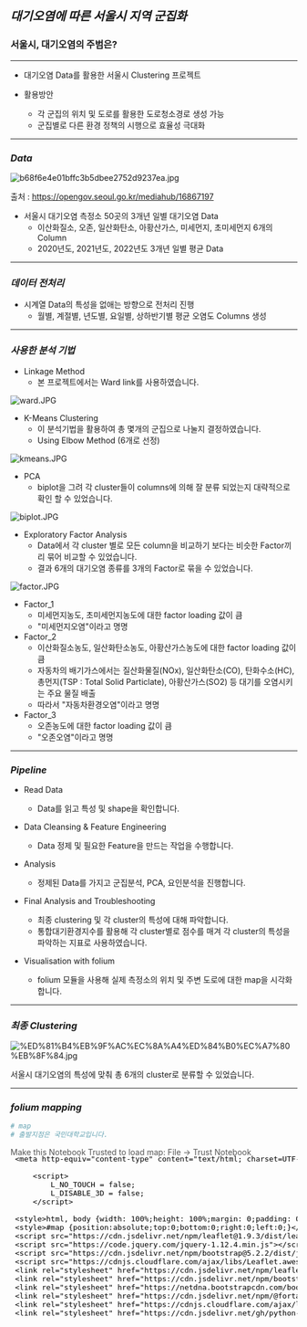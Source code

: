 ## ***대기오염에 따른 서울시 지역 군집화***
### 서울시, 대기오염의 주범은?

***

- 대기오염 Data를 활용한 서울시 Clustering 프로젝트

- 활용방안
    - 각 군집의 위치 및 도로를 활용한 도로청소경로 생성 가능
    - 군집별로 다른 환경 정책의 시행으로 효율성 극대화

***

### ***Data***

![b68f6e4e01bffc3b5dbee2752d9237ea.jpg](attachment:b68f6e4e01bffc3b5dbee2752d9237ea.jpg)

출처 : https://opengov.seoul.go.kr/mediahub/16867197

- 서울시 대기오염 측정소 50곳의 3개년 일별 대기오염 Data
    - 이산화질소, 오존, 일산화탄소, 아황산가스, 미세먼지, 초미세먼지 6개의 Column
    - 2020년도, 2021년도, 2022년도 3개년 일별 평균 Data

***

### ***데이터 전처리***

- 시계열 Data의 특성을 없애는 방향으로 전처리 진행
    - 월별, 계절별, 년도별, 요일별, 상하반기별 평균 오염도 Columns 생성

***

### ***사용한 분석 기법***

- Linkage Method
    - 본 프로젝트에서는 Ward link를 사용하였습니다.

![ward.JPG](attachment:ward.JPG)

- K-Means Clustering
    - 이 분석기법을 활용하여 총 몇개의 군집으로 나눌지 결정하였습니다.
    - Using Elbow Method (6개로 선정)

![kmeans.JPG](attachment:kmeans.JPG)

- PCA
    - biplot을 그려 각 cluster들이 columns에 의해 잘 분류 되었는지 대략적으로 확인 할 수 있었습니다.

![biplot.JPG](attachment:biplot.JPG)

- Exploratory Factor Analysis
    - Data에서 각 cluster 별로 모든 column을 비교하기 보다는 비슷한 Factor끼리 묶어 비교할 수 있었습니다.
    - 결과 6개의 대기오염 종류를 3개의 Factor로 묶을 수 있었습니다.

![factor.JPG](attachment:factor.JPG)

- Factor_1
    - 미세먼지농도, 초미세먼지농도에 대한 factor loading 값이 큼
    - "미세먼지오염"이라고 명명
- Factor_2
    - 이산화질소농도, 일산화탄소농도, 아황산가스농도에 대한 factor loading 값이 큼
    - 자동차의 배기가스에서는 질산화물질(NOx), 일산화탄소(CO), 탄화수소(HC), 총먼지(TSP : Total Solid Particlate), 아황산가스(SO2) 등 대기를 오염시키는 주요 물질 배출
    - 따라서 "자동차환경오염"이라고 명명 
- Factor_3
    - 오존농도에 대한 factor loading 값이 큼
    - "오존오염"이라고 명명     

***

### ***Pipeline***

- Read Data
    - Data를 읽고 특성 및 shape을 확인합니다.  
  
  
- Data Cleansing & Feature Engineering
    - Data 정제 및 필요한 Feature을 만드는 작업을 수행합니다.  
    
    
- Analysis
    - 정제된 Data를 가지고 군집분석, PCA, 요인분석을 진행합니다.  
    
    
- Final Analysis and Troubleshooting
    - 최종 clustering 및 각 cluster의 특성에 대해 파악합니다.
    - 통합대기환경지수를 활용해 각 cluster별로 점수를 매겨 각 cluster의 특성을 파악하는 지표로 사용하였습니다.
    
    
- Visualisation with folium
    - folium 모듈을 사용해 실제 측정소의 위치 및 주변 도로에 대한 map을 시각화합니다.

***

### ***최종 Clustering***

![%ED%81%B4%EB%9F%AC%EC%8A%A4%ED%84%B0%EC%A7%80%EB%8F%84.jpg](attachment:%ED%81%B4%EB%9F%AC%EC%8A%A4%ED%84%B0%EC%A7%80%EB%8F%84.jpg)

서울시 대기오염의 특성에 맞춰 총 6개의 cluster로 분류할 수 있었습니다.

***

### ***folium mapping***


```python
# map
# 출발지점은 국민대학교입니다.
```




<div style="width:100%;"><div style="position:relative;width:100%;height:0;padding-bottom:60%;"><span style="color:#565656">Make this Notebook Trusted to load map: File -> Trust Notebook</span><iframe srcdoc="&lt;!DOCTYPE html&gt;
&lt;html&gt;
&lt;head&gt;

    &lt;meta http-equiv=&quot;content-type&quot; content=&quot;text/html; charset=UTF-8&quot; /&gt;

        &lt;script&gt;
            L_NO_TOUCH = false;
            L_DISABLE_3D = false;
        &lt;/script&gt;

    &lt;style&gt;html, body {width: 100%;height: 100%;margin: 0;padding: 0;}&lt;/style&gt;
    &lt;style&gt;#map {position:absolute;top:0;bottom:0;right:0;left:0;}&lt;/style&gt;
    &lt;script src=&quot;https://cdn.jsdelivr.net/npm/leaflet@1.9.3/dist/leaflet.js&quot;&gt;&lt;/script&gt;
    &lt;script src=&quot;https://code.jquery.com/jquery-1.12.4.min.js&quot;&gt;&lt;/script&gt;
    &lt;script src=&quot;https://cdn.jsdelivr.net/npm/bootstrap@5.2.2/dist/js/bootstrap.bundle.min.js&quot;&gt;&lt;/script&gt;
    &lt;script src=&quot;https://cdnjs.cloudflare.com/ajax/libs/Leaflet.awesome-markers/2.0.2/leaflet.awesome-markers.js&quot;&gt;&lt;/script&gt;
    &lt;link rel=&quot;stylesheet&quot; href=&quot;https://cdn.jsdelivr.net/npm/leaflet@1.9.3/dist/leaflet.css&quot;/&gt;
    &lt;link rel=&quot;stylesheet&quot; href=&quot;https://cdn.jsdelivr.net/npm/bootstrap@5.2.2/dist/css/bootstrap.min.css&quot;/&gt;
    &lt;link rel=&quot;stylesheet&quot; href=&quot;https://netdna.bootstrapcdn.com/bootstrap/3.0.0/css/bootstrap.min.css&quot;/&gt;
    &lt;link rel=&quot;stylesheet&quot; href=&quot;https://cdn.jsdelivr.net/npm/@fortawesome/fontawesome-free@6.2.0/css/all.min.css&quot;/&gt;
    &lt;link rel=&quot;stylesheet&quot; href=&quot;https://cdnjs.cloudflare.com/ajax/libs/Leaflet.awesome-markers/2.0.2/leaflet.awesome-markers.css&quot;/&gt;
    &lt;link rel=&quot;stylesheet&quot; href=&quot;https://cdn.jsdelivr.net/gh/python-visualization/folium/folium/templates/leaflet.awesome.rotate.min.css&quot;/&gt;

            &lt;meta name=&quot;viewport&quot; content=&quot;width=device-width,
                initial-scale=1.0, maximum-scale=1.0, user-scalable=no&quot; /&gt;
            &lt;style&gt;
                #map_7170e2328a0347478c80993f4a7ac4ce {
                    position: relative;
                    width: 100.0%;
                    height: 100.0%;
                    left: 0.0%;
                    top: 0.0%;
                }
                .leaflet-container { font-size: 1rem; }
            &lt;/style&gt;

&lt;/head&gt;
&lt;body&gt;


            &lt;div class=&quot;folium-map&quot; id=&quot;map_7170e2328a0347478c80993f4a7ac4ce&quot; &gt;&lt;/div&gt;

&lt;/body&gt;
&lt;script&gt;


            var map_7170e2328a0347478c80993f4a7ac4ce = L.map(
                &quot;map_7170e2328a0347478c80993f4a7ac4ce&quot;,
                {
                    center: [37.6109, 126.9973],
                    crs: L.CRS.EPSG3857,
                    zoom: 17,
                    zoomControl: true,
                    preferCanvas: false,
                }
            );





            var tile_layer_83b658b1d8652cce42a968efe92fc78f = L.tileLayer(
                &quot;https://{s}.tile.openstreetmap.org/{z}/{x}/{y}.png&quot;,
                {&quot;attribution&quot;: &quot;Data by \u0026copy; \u003ca target=\&quot;_blank\&quot; href=\&quot;http://openstreetmap.org\&quot;\u003eOpenStreetMap\u003c/a\u003e, under \u003ca target=\&quot;_blank\&quot; href=\&quot;http://www.openstreetmap.org/copyright\&quot;\u003eODbL\u003c/a\u003e.&quot;, &quot;detectRetina&quot;: false, &quot;maxNativeZoom&quot;: 18, &quot;maxZoom&quot;: 18, &quot;minZoom&quot;: 0, &quot;noWrap&quot;: false, &quot;opacity&quot;: 1, &quot;subdomains&quot;: &quot;abc&quot;, &quot;tms&quot;: false}
            ).addTo(map_7170e2328a0347478c80993f4a7ac4ce);


            var feature_group_ca6cd9e9ec55665ce11735c8e3871091 = L.featureGroup(
                {}
            ).addTo(map_7170e2328a0347478c80993f4a7ac4ce);


            var marker_a72fab9ec0208e648026552458f49140 = L.marker(
                [37.5137422, 127.05544630232768],
                {}
            ).addTo(feature_group_ca6cd9e9ec55665ce11735c8e3871091);


            var icon_4696c65740f7e5b7e2e5fd90bf864920 = L.AwesomeMarkers.icon(
                {&quot;extraClasses&quot;: &quot;fa-rotate-0&quot;, &quot;icon&quot;: &quot;landmark&quot;, &quot;iconColor&quot;: &quot;white&quot;, &quot;markerColor&quot;: &quot;darkblue&quot;, &quot;prefix&quot;: &quot;fa&quot;}
            );
            marker_a72fab9ec0208e648026552458f49140.setIcon(icon_4696c65740f7e5b7e2e5fd90bf864920);


        var popup_5f6ed6fc55f85bac60a84dfdf84c7fa9 = L.popup({&quot;maxWidth&quot;: &quot;100%&quot;});



                var html_21d75fcb5dc52630d1c2c665c9f80083 = $(`&lt;div id=&quot;html_21d75fcb5dc52630d1c2c665c9f80083&quot; style=&quot;width: 100.0%; height: 100.0%;&quot;&gt;강남구&lt;/div&gt;`)[0];
                popup_5f6ed6fc55f85bac60a84dfdf84c7fa9.setContent(html_21d75fcb5dc52630d1c2c665c9f80083);



        marker_a72fab9ec0208e648026552458f49140.bindPopup(popup_5f6ed6fc55f85bac60a84dfdf84c7fa9)
        ;




            var marker_12e2b492327fa5cded976db4a843c248 = L.marker(
                [37.54504585, 127.09445790724516],
                {}
            ).addTo(feature_group_ca6cd9e9ec55665ce11735c8e3871091);


            var icon_b49df2c5117a97b2b7d7416f9bfaacf2 = L.AwesomeMarkers.icon(
                {&quot;extraClasses&quot;: &quot;fa-rotate-0&quot;, &quot;icon&quot;: &quot;landmark&quot;, &quot;iconColor&quot;: &quot;white&quot;, &quot;markerColor&quot;: &quot;darkblue&quot;, &quot;prefix&quot;: &quot;fa&quot;}
            );
            marker_12e2b492327fa5cded976db4a843c248.setIcon(icon_b49df2c5117a97b2b7d7416f9bfaacf2);


        var popup_eeb3dcf3f57b44aea24c9549b5221393 = L.popup({&quot;maxWidth&quot;: &quot;100%&quot;});



                var html_ebe1576ace1b2c35b3264d41cde97727 = $(`&lt;div id=&quot;html_ebe1576ace1b2c35b3264d41cde97727&quot; style=&quot;width: 100.0%; height: 100.0%;&quot;&gt;광진구&lt;/div&gt;`)[0];
                popup_eeb3dcf3f57b44aea24c9549b5221393.setContent(html_ebe1576ace1b2c35b3264d41cde97727);



        marker_12e2b492327fa5cded976db4a843c248.bindPopup(popup_eeb3dcf3f57b44aea24c9549b5221393)
        ;




            var marker_bd2d4ec7f0c7f8594e2ae39f7debacc7 = L.marker(
                [37.6541, 127.0291],
                {}
            ).addTo(feature_group_ca6cd9e9ec55665ce11735c8e3871091);


            var icon_92d90d528a0ce52615210aa8241bee3d = L.AwesomeMarkers.icon(
                {&quot;extraClasses&quot;: &quot;fa-rotate-0&quot;, &quot;icon&quot;: &quot;landmark&quot;, &quot;iconColor&quot;: &quot;white&quot;, &quot;markerColor&quot;: &quot;darkblue&quot;, &quot;prefix&quot;: &quot;fa&quot;}
            );
            marker_bd2d4ec7f0c7f8594e2ae39f7debacc7.setIcon(icon_92d90d528a0ce52615210aa8241bee3d);


        var popup_ada1d30db079994c812fac6840de05ef = L.popup({&quot;maxWidth&quot;: &quot;100%&quot;});



                var html_772a480f2752efe6338a7cf670d00209 = $(`&lt;div id=&quot;html_772a480f2752efe6338a7cf670d00209&quot; style=&quot;width: 100.0%; height: 100.0%;&quot;&gt;도봉구&lt;/div&gt;`)[0];
                popup_ada1d30db079994c812fac6840de05ef.setContent(html_772a480f2752efe6338a7cf670d00209);



        marker_bd2d4ec7f0c7f8594e2ae39f7debacc7.bindPopup(popup_ada1d30db079994c812fac6840de05ef)
        ;




            var marker_07f30e86525b9f742f8ffa121ed6b8d5 = L.marker(
                [37.5558809, 126.9062727],
                {}
            ).addTo(feature_group_ca6cd9e9ec55665ce11735c8e3871091);


            var icon_108c26f86677cc1063ea4558705f4d90 = L.AwesomeMarkers.icon(
                {&quot;extraClasses&quot;: &quot;fa-rotate-0&quot;, &quot;icon&quot;: &quot;landmark&quot;, &quot;iconColor&quot;: &quot;white&quot;, &quot;markerColor&quot;: &quot;darkblue&quot;, &quot;prefix&quot;: &quot;fa&quot;}
            );
            marker_07f30e86525b9f742f8ffa121ed6b8d5.setIcon(icon_108c26f86677cc1063ea4558705f4d90);


        var popup_f2f87b7d275e51aa8a06f57c674ca1b6 = L.popup({&quot;maxWidth&quot;: &quot;100%&quot;});



                var html_e521a2cc143ab78032b40f2fd155771a = $(`&lt;div id=&quot;html_e521a2cc143ab78032b40f2fd155771a&quot; style=&quot;width: 100.0%; height: 100.0%;&quot;&gt;마포구&lt;/div&gt;`)[0];
                popup_f2f87b7d275e51aa8a06f57c674ca1b6.setContent(html_e521a2cc143ab78032b40f2fd155771a);



        marker_07f30e86525b9f742f8ffa121ed6b8d5.bindPopup(popup_f2f87b7d275e51aa8a06f57c674ca1b6)
        ;




            var marker_5f38fab387790c98618562a5c86bcb5a = L.marker(
                [37.5497, 126.9456],
                {}
            ).addTo(feature_group_ca6cd9e9ec55665ce11735c8e3871091);


            var icon_4793d2bcd96f7f5c2f19e8f353cd7708 = L.AwesomeMarkers.icon(
                {&quot;extraClasses&quot;: &quot;fa-rotate-0&quot;, &quot;icon&quot;: &quot;landmark&quot;, &quot;iconColor&quot;: &quot;white&quot;, &quot;markerColor&quot;: &quot;darkblue&quot;, &quot;prefix&quot;: &quot;fa&quot;}
            );
            marker_5f38fab387790c98618562a5c86bcb5a.setIcon(icon_4793d2bcd96f7f5c2f19e8f353cd7708);


        var popup_b9e7d4a8b865b466ad6b66491f42456d = L.popup({&quot;maxWidth&quot;: &quot;100%&quot;});



                var html_a8f40ee643fc9e4759df538909d77467 = $(`&lt;div id=&quot;html_a8f40ee643fc9e4759df538909d77467&quot; style=&quot;width: 100.0%; height: 100.0%;&quot;&gt;마포아트센터&lt;/div&gt;`)[0];
                popup_b9e7d4a8b865b466ad6b66491f42456d.setContent(html_a8f40ee643fc9e4759df538909d77467);



        marker_5f38fab387790c98618562a5c86bcb5a.bindPopup(popup_b9e7d4a8b865b466ad6b66491f42456d)
        ;




            var marker_b6c05bf4bfad4d60c2ff0af008ae8f2b = L.marker(
                [37.5937788, 126.9497219],
                {}
            ).addTo(feature_group_ca6cd9e9ec55665ce11735c8e3871091);


            var icon_dad23ddfc9f0360706ff3903495fcef6 = L.AwesomeMarkers.icon(
                {&quot;extraClasses&quot;: &quot;fa-rotate-0&quot;, &quot;icon&quot;: &quot;landmark&quot;, &quot;iconColor&quot;: &quot;white&quot;, &quot;markerColor&quot;: &quot;darkblue&quot;, &quot;prefix&quot;: &quot;fa&quot;}
            );
            marker_b6c05bf4bfad4d60c2ff0af008ae8f2b.setIcon(icon_dad23ddfc9f0360706ff3903495fcef6);


        var popup_3ba66754aff6e8a662f395d8ff7d9dae = L.popup({&quot;maxWidth&quot;: &quot;100%&quot;});



                var html_ab365c5a55b0c87ae511220f047e791d = $(`&lt;div id=&quot;html_ab365c5a55b0c87ae511220f047e791d&quot; style=&quot;width: 100.0%; height: 100.0%;&quot;&gt;서대문구&lt;/div&gt;`)[0];
                popup_3ba66754aff6e8a662f395d8ff7d9dae.setContent(html_ab365c5a55b0c87ae511220f047e791d);



        marker_b6c05bf4bfad4d60c2ff0af008ae8f2b.bindPopup(popup_3ba66754aff6e8a662f395d8ff7d9dae)
        ;




            var marker_591844d26eba07bcba3a3ab28a9c4ed3 = L.marker(
                [37.5217, 127.1244],
                {}
            ).addTo(feature_group_ca6cd9e9ec55665ce11735c8e3871091);


            var icon_12cb3fb7878de87ec0a4d6230ddfa3e1 = L.AwesomeMarkers.icon(
                {&quot;extraClasses&quot;: &quot;fa-rotate-0&quot;, &quot;icon&quot;: &quot;landmark&quot;, &quot;iconColor&quot;: &quot;white&quot;, &quot;markerColor&quot;: &quot;darkblue&quot;, &quot;prefix&quot;: &quot;fa&quot;}
            );
            marker_591844d26eba07bcba3a3ab28a9c4ed3.setIcon(icon_12cb3fb7878de87ec0a4d6230ddfa3e1);


        var popup_c39e5b5d062cea905f279e093c656218 = L.popup({&quot;maxWidth&quot;: &quot;100%&quot;});



                var html_b9743afe191e198d96d72bcba96a5dea = $(`&lt;div id=&quot;html_b9743afe191e198d96d72bcba96a5dea&quot; style=&quot;width: 100.0%; height: 100.0%;&quot;&gt;올림픽공원&lt;/div&gt;`)[0];
                popup_c39e5b5d062cea905f279e093c656218.setContent(html_b9743afe191e198d96d72bcba96a5dea);



        marker_591844d26eba07bcba3a3ab28a9c4ed3.bindPopup(popup_c39e5b5d062cea905f279e093c656218)
        ;




            var marker_3a1e43ba5ce1107e575762ed027230b0 = L.marker(
                [37.608413, 126.9291524],
                {}
            ).addTo(feature_group_ca6cd9e9ec55665ce11735c8e3871091);


            var icon_8698748f48c83a7f9bf8b2bb40256b37 = L.AwesomeMarkers.icon(
                {&quot;extraClasses&quot;: &quot;fa-rotate-0&quot;, &quot;icon&quot;: &quot;landmark&quot;, &quot;iconColor&quot;: &quot;white&quot;, &quot;markerColor&quot;: &quot;darkblue&quot;, &quot;prefix&quot;: &quot;fa&quot;}
            );
            marker_3a1e43ba5ce1107e575762ed027230b0.setIcon(icon_8698748f48c83a7f9bf8b2bb40256b37);


        var popup_3df2b11ab6c1dd105fb2bf24bbf07644 = L.popup({&quot;maxWidth&quot;: &quot;100%&quot;});



                var html_0cef4c1d8bc7a24a23221508df64bc5f = $(`&lt;div id=&quot;html_0cef4c1d8bc7a24a23221508df64bc5f&quot; style=&quot;width: 100.0%; height: 100.0%;&quot;&gt;은평구&lt;/div&gt;`)[0];
                popup_3df2b11ab6c1dd105fb2bf24bbf07644.setContent(html_0cef4c1d8bc7a24a23221508df64bc5f);



        marker_3a1e43ba5ce1107e575762ed027230b0.bindPopup(popup_3df2b11ab6c1dd105fb2bf24bbf07644)
        ;




            var marker_7b95f53b10c00d140f2b00bb2110e101 = L.marker(
                [37.5767, 126.9378],
                {}
            ).addTo(feature_group_ca6cd9e9ec55665ce11735c8e3871091);


            var icon_63fce9886ad1523df0de0db1615f9fa7 = L.AwesomeMarkers.icon(
                {&quot;extraClasses&quot;: &quot;fa-rotate-0&quot;, &quot;icon&quot;: &quot;landmark&quot;, &quot;iconColor&quot;: &quot;white&quot;, &quot;markerColor&quot;: &quot;darkblue&quot;, &quot;prefix&quot;: &quot;fa&quot;}
            );
            marker_7b95f53b10c00d140f2b00bb2110e101.setIcon(icon_63fce9886ad1523df0de0db1615f9fa7);


        var popup_70598bb23380e9bc4722729d6f26efbf = L.popup({&quot;maxWidth&quot;: &quot;100%&quot;});



                var html_5a05e23825d193cb8bd6d5157a0afaef = $(`&lt;div id=&quot;html_5a05e23825d193cb8bd6d5157a0afaef&quot; style=&quot;width: 100.0%; height: 100.0%;&quot;&gt;자연사박물관&lt;/div&gt;`)[0];
                popup_70598bb23380e9bc4722729d6f26efbf.setContent(html_5a05e23825d193cb8bd6d5157a0afaef);



        marker_7b95f53b10c00d140f2b00bb2110e101.bindPopup(popup_70598bb23380e9bc4722729d6f26efbf)
        ;




            var feature_group_fd64d43011b008bbcfef4c019bda6b2c = L.featureGroup(
                {}
            ).addTo(map_7170e2328a0347478c80993f4a7ac4ce);


            var marker_eb284c3d1eff0868294d29a3b8869996 = L.marker(
                [37.47789, 127.0385291],
                {}
            ).addTo(feature_group_fd64d43011b008bbcfef4c019bda6b2c);


            var icon_3d71a2d215094f46cbc04d2a19cbaf1a = L.AwesomeMarkers.icon(
                {&quot;extraClasses&quot;: &quot;fa-rotate-0&quot;, &quot;icon&quot;: &quot;user&quot;, &quot;iconColor&quot;: &quot;white&quot;, &quot;markerColor&quot;: &quot;purple&quot;, &quot;prefix&quot;: &quot;fa&quot;}
            );
            marker_eb284c3d1eff0868294d29a3b8869996.setIcon(icon_3d71a2d215094f46cbc04d2a19cbaf1a);


        var popup_8acaaf74a64dc7ffafdace50cf46ea12 = L.popup({&quot;maxWidth&quot;: &quot;100%&quot;});



                var html_43c33b2ab82e6335201ad15df347299e = $(`&lt;div id=&quot;html_43c33b2ab82e6335201ad15df347299e&quot; style=&quot;width: 100.0%; height: 100.0%;&quot;&gt;강남대로&lt;/div&gt;`)[0];
                popup_8acaaf74a64dc7ffafdace50cf46ea12.setContent(html_43c33b2ab82e6335201ad15df347299e);



        marker_eb284c3d1eff0868294d29a3b8869996.bindPopup(popup_8acaaf74a64dc7ffafdace50cf46ea12)
        ;




            var marker_048894e49fc659c15cb0ccccd31e47ae = L.marker(
                [37.5434959, 127.0270878],
                {}
            ).addTo(feature_group_fd64d43011b008bbcfef4c019bda6b2c);


            var icon_95389a65fb039c9dc71b4d33b55136dd = L.AwesomeMarkers.icon(
                {&quot;extraClasses&quot;: &quot;fa-rotate-0&quot;, &quot;icon&quot;: &quot;user&quot;, &quot;iconColor&quot;: &quot;white&quot;, &quot;markerColor&quot;: &quot;purple&quot;, &quot;prefix&quot;: &quot;fa&quot;}
            );
            marker_048894e49fc659c15cb0ccccd31e47ae.setIcon(icon_95389a65fb039c9dc71b4d33b55136dd);


        var popup_df02b3b9a528c9694c3677905984eab0 = L.popup({&quot;maxWidth&quot;: &quot;100%&quot;});



                var html_1966f47f9429a2f8ecee908a05e528d4 = $(`&lt;div id=&quot;html_1966f47f9429a2f8ecee908a05e528d4&quot; style=&quot;width: 100.0%; height: 100.0%;&quot;&gt;강변북로&lt;/div&gt;`)[0];
                popup_df02b3b9a528c9694c3677905984eab0.setContent(html_1966f47f9429a2f8ecee908a05e528d4);



        marker_048894e49fc659c15cb0ccccd31e47ae.bindPopup(popup_df02b3b9a528c9694c3677905984eab0)
        ;




            var marker_48a3b917bcc5f21b258f6c0a5f1021ce = L.marker(
                [37.6479732, 127.0115593],
                {}
            ).addTo(feature_group_fd64d43011b008bbcfef4c019bda6b2c);


            var icon_f8f5213b300fefbed1c08d9f7c9b89fd = L.AwesomeMarkers.icon(
                {&quot;extraClasses&quot;: &quot;fa-rotate-0&quot;, &quot;icon&quot;: &quot;user&quot;, &quot;iconColor&quot;: &quot;white&quot;, &quot;markerColor&quot;: &quot;purple&quot;, &quot;prefix&quot;: &quot;fa&quot;}
            );
            marker_48a3b917bcc5f21b258f6c0a5f1021ce.setIcon(icon_f8f5213b300fefbed1c08d9f7c9b89fd);


        var popup_152ad6cbbd8ce7a44cb1ffa0c5f8ab3e = L.popup({&quot;maxWidth&quot;: &quot;100%&quot;});



                var html_24b5eb20e35778bb3be8b43d54612c14 = $(`&lt;div id=&quot;html_24b5eb20e35778bb3be8b43d54612c14&quot; style=&quot;width: 100.0%; height: 100.0%;&quot;&gt;강북구&lt;/div&gt;`)[0];
                popup_152ad6cbbd8ce7a44cb1ffa0c5f8ab3e.setContent(html_24b5eb20e35778bb3be8b43d54612c14);



        marker_48a3b917bcc5f21b258f6c0a5f1021ce.bindPopup(popup_152ad6cbbd8ce7a44cb1ffa0c5f8ab3e)
        ;




            var marker_b1d336d8afd239128648e505ff4f5085 = L.marker(
                [37.54466255, 126.83519224834023],
                {}
            ).addTo(feature_group_fd64d43011b008bbcfef4c019bda6b2c);


            var icon_63749fcb5a30405f356f926c4d982385 = L.AwesomeMarkers.icon(
                {&quot;extraClasses&quot;: &quot;fa-rotate-0&quot;, &quot;icon&quot;: &quot;user&quot;, &quot;iconColor&quot;: &quot;white&quot;, &quot;markerColor&quot;: &quot;purple&quot;, &quot;prefix&quot;: &quot;fa&quot;}
            );
            marker_b1d336d8afd239128648e505ff4f5085.setIcon(icon_63749fcb5a30405f356f926c4d982385);


        var popup_cd3f5dda02139064a476b46cd6b00c9e = L.popup({&quot;maxWidth&quot;: &quot;100%&quot;});



                var html_820055bd5ac0b5fde3f1ecf888300ea6 = $(`&lt;div id=&quot;html_820055bd5ac0b5fde3f1ecf888300ea6&quot; style=&quot;width: 100.0%; height: 100.0%;&quot;&gt;강서구&lt;/div&gt;`)[0];
                popup_cd3f5dda02139064a476b46cd6b00c9e.setContent(html_820055bd5ac0b5fde3f1ecf888300ea6);



        marker_b1d336d8afd239128648e505ff4f5085.bindPopup(popup_cd3f5dda02139064a476b46cd6b00c9e)
        ;




            var marker_249ee0ad564fa16f2eb3f6ea0cf0b34d = L.marker(
                [37.4983791, 126.8909735],
                {}
            ).addTo(feature_group_fd64d43011b008bbcfef4c019bda6b2c);


            var icon_8b89f073f9a45600350b999493c8d5be = L.AwesomeMarkers.icon(
                {&quot;extraClasses&quot;: &quot;fa-rotate-0&quot;, &quot;icon&quot;: &quot;user&quot;, &quot;iconColor&quot;: &quot;white&quot;, &quot;markerColor&quot;: &quot;purple&quot;, &quot;prefix&quot;: &quot;fa&quot;}
            );
            marker_249ee0ad564fa16f2eb3f6ea0cf0b34d.setIcon(icon_8b89f073f9a45600350b999493c8d5be);


        var popup_512feb60e79b87b4cf221855cdb72e1c = L.popup({&quot;maxWidth&quot;: &quot;100%&quot;});



                var html_c46ca692140c341846a7e52b7a728ccd = $(`&lt;div id=&quot;html_c46ca692140c341846a7e52b7a728ccd&quot; style=&quot;width: 100.0%; height: 100.0%;&quot;&gt;구로구&lt;/div&gt;`)[0];
                popup_512feb60e79b87b4cf221855cdb72e1c.setContent(html_c46ca692140c341846a7e52b7a728ccd);



        marker_249ee0ad564fa16f2eb3f6ea0cf0b34d.bindPopup(popup_512feb60e79b87b4cf221855cdb72e1c)
        ;




            var marker_c0b332227b28cb20fcfc2f76cb1e95ae = L.marker(
                [37.52232055, 127.02769395302175],
                {}
            ).addTo(feature_group_fd64d43011b008bbcfef4c019bda6b2c);


            var icon_44325dc34efbaee9f254502340768279 = L.AwesomeMarkers.icon(
                {&quot;extraClasses&quot;: &quot;fa-rotate-0&quot;, &quot;icon&quot;: &quot;user&quot;, &quot;iconColor&quot;: &quot;white&quot;, &quot;markerColor&quot;: &quot;purple&quot;, &quot;prefix&quot;: &quot;fa&quot;}
            );
            marker_c0b332227b28cb20fcfc2f76cb1e95ae.setIcon(icon_44325dc34efbaee9f254502340768279);


        var popup_b9b6c1e589bbcbb5746324ba4c1ab485 = L.popup({&quot;maxWidth&quot;: &quot;100%&quot;});



                var html_0f779bb961d83dfef1d75600162d4e49 = $(`&lt;div id=&quot;html_0f779bb961d83dfef1d75600162d4e49&quot; style=&quot;width: 100.0%; height: 100.0%;&quot;&gt;도산대로&lt;/div&gt;`)[0];
                popup_b9b6c1e589bbcbb5746324ba4c1ab485.setContent(html_0f779bb961d83dfef1d75600162d4e49);



        marker_c0b332227b28cb20fcfc2f76cb1e95ae.bindPopup(popup_b9b6c1e589bbcbb5746324ba4c1ab485)
        ;




            var marker_ae9531e808bf2d53d7c06e2cc569c29e = L.marker(
                [37.4809533, 126.9716647],
                {}
            ).addTo(feature_group_fd64d43011b008bbcfef4c019bda6b2c);


            var icon_f86881fb7dcb9f262ac37b434bbdc77c = L.AwesomeMarkers.icon(
                {&quot;extraClasses&quot;: &quot;fa-rotate-0&quot;, &quot;icon&quot;: &quot;user&quot;, &quot;iconColor&quot;: &quot;white&quot;, &quot;markerColor&quot;: &quot;purple&quot;, &quot;prefix&quot;: &quot;fa&quot;}
            );
            marker_ae9531e808bf2d53d7c06e2cc569c29e.setIcon(icon_f86881fb7dcb9f262ac37b434bbdc77c);


        var popup_29717aca92dbf7b74736781b16aa4667 = L.popup({&quot;maxWidth&quot;: &quot;100%&quot;});



                var html_02f92d1e5856314da958ab0dca7afc55 = $(`&lt;div id=&quot;html_02f92d1e5856314da958ab0dca7afc55&quot; style=&quot;width: 100.0%; height: 100.0%;&quot;&gt;동작구&lt;/div&gt;`)[0];
                popup_29717aca92dbf7b74736781b16aa4667.setContent(html_02f92d1e5856314da958ab0dca7afc55);



        marker_ae9531e808bf2d53d7c06e2cc569c29e.bindPopup(popup_29717aca92dbf7b74736781b16aa4667)
        ;




            var marker_2cff0b3aafb796b52285e4ceb224c772 = L.marker(
                [37.504572550000006, 126.99451027582955],
                {}
            ).addTo(feature_group_fd64d43011b008bbcfef4c019bda6b2c);


            var icon_2b117fecf4ac90cd48108bf194470290 = L.AwesomeMarkers.icon(
                {&quot;extraClasses&quot;: &quot;fa-rotate-0&quot;, &quot;icon&quot;: &quot;user&quot;, &quot;iconColor&quot;: &quot;white&quot;, &quot;markerColor&quot;: &quot;purple&quot;, &quot;prefix&quot;: &quot;fa&quot;}
            );
            marker_2cff0b3aafb796b52285e4ceb224c772.setIcon(icon_2b117fecf4ac90cd48108bf194470290);


        var popup_3b745350a941411a0c202055f327fa99 = L.popup({&quot;maxWidth&quot;: &quot;100%&quot;});



                var html_078c677cab9c3badddd9bd4258938762 = $(`&lt;div id=&quot;html_078c677cab9c3badddd9bd4258938762&quot; style=&quot;width: 100.0%; height: 100.0%;&quot;&gt;서초구&lt;/div&gt;`)[0];
                popup_3b745350a941411a0c202055f327fa99.setContent(html_078c677cab9c3badddd9bd4258938762);



        marker_2cff0b3aafb796b52285e4ceb224c772.bindPopup(popup_3b745350a941411a0c202055f327fa99)
        ;




            var marker_effe659f9f669fe4f070b29e0b7617d6 = L.marker(
                [37.464, 127.109],
                {}
            ).addTo(feature_group_fd64d43011b008bbcfef4c019bda6b2c);


            var icon_8ecca922bb9fb1a0db268cea327bee25 = L.AwesomeMarkers.icon(
                {&quot;extraClasses&quot;: &quot;fa-rotate-0&quot;, &quot;icon&quot;: &quot;user&quot;, &quot;iconColor&quot;: &quot;white&quot;, &quot;markerColor&quot;: &quot;purple&quot;, &quot;prefix&quot;: &quot;fa&quot;}
            );
            marker_effe659f9f669fe4f070b29e0b7617d6.setIcon(icon_8ecca922bb9fb1a0db268cea327bee25);


        var popup_1658dce55627fc41b7f28dc09639e294 = L.popup({&quot;maxWidth&quot;: &quot;100%&quot;});



                var html_cf957a5f60af9a7be6db403536d3f974 = $(`&lt;div id=&quot;html_cf957a5f60af9a7be6db403536d3f974&quot; style=&quot;width: 100.0%; height: 100.0%;&quot;&gt;세곡&lt;/div&gt;`)[0];
                popup_1658dce55627fc41b7f28dc09639e294.setContent(html_cf957a5f60af9a7be6db403536d3f974);



        marker_effe659f9f669fe4f070b29e0b7617d6.bindPopup(popup_1658dce55627fc41b7f28dc09639e294)
        ;




            var marker_b39e98983f7d7d9c7ae1842a3637b007 = L.marker(
                [37.5549, 126.9362],
                {}
            ).addTo(feature_group_fd64d43011b008bbcfef4c019bda6b2c);


            var icon_c820bc9e976f6eb8dd919adc9cea9087 = L.AwesomeMarkers.icon(
                {&quot;extraClasses&quot;: &quot;fa-rotate-0&quot;, &quot;icon&quot;: &quot;user&quot;, &quot;iconColor&quot;: &quot;white&quot;, &quot;markerColor&quot;: &quot;purple&quot;, &quot;prefix&quot;: &quot;fa&quot;}
            );
            marker_b39e98983f7d7d9c7ae1842a3637b007.setIcon(icon_c820bc9e976f6eb8dd919adc9cea9087);


        var popup_91d651658eb1dc8ad46dbc0ce36713de = L.popup({&quot;maxWidth&quot;: &quot;100%&quot;});



                var html_2b4d751032af19776be4784dbccb769c = $(`&lt;div id=&quot;html_2b4d751032af19776be4784dbccb769c&quot; style=&quot;width: 100.0%; height: 100.0%;&quot;&gt;신촌로&lt;/div&gt;`)[0];
                popup_91d651658eb1dc8ad46dbc0ce36713de.setContent(html_2b4d751032af19776be4784dbccb769c);



        marker_b39e98983f7d7d9c7ae1842a3637b007.bindPopup(popup_91d651658eb1dc8ad46dbc0ce36713de)
        ;




            var marker_efea33a8f6b7d212c2c8dba3a74bdca5 = L.marker(
                [37.525828, 126.8546309],
                {}
            ).addTo(feature_group_fd64d43011b008bbcfef4c019bda6b2c);


            var icon_04911c71154ea706f03987e9e452e507 = L.AwesomeMarkers.icon(
                {&quot;extraClasses&quot;: &quot;fa-rotate-0&quot;, &quot;icon&quot;: &quot;user&quot;, &quot;iconColor&quot;: &quot;white&quot;, &quot;markerColor&quot;: &quot;purple&quot;, &quot;prefix&quot;: &quot;fa&quot;}
            );
            marker_efea33a8f6b7d212c2c8dba3a74bdca5.setIcon(icon_04911c71154ea706f03987e9e452e507);


        var popup_aa98137bdf4113712d4bdc76689a73e9 = L.popup({&quot;maxWidth&quot;: &quot;100%&quot;});



                var html_47cde9029d57aa96f10bff1d6df5de55 = $(`&lt;div id=&quot;html_47cde9029d57aa96f10bff1d6df5de55&quot; style=&quot;width: 100.0%; height: 100.0%;&quot;&gt;양천구&lt;/div&gt;`)[0];
                popup_aa98137bdf4113712d4bdc76689a73e9.setContent(html_47cde9029d57aa96f10bff1d6df5de55);



        marker_efea33a8f6b7d212c2c8dba3a74bdca5.bindPopup(popup_aa98137bdf4113712d4bdc76689a73e9)
        ;




            var marker_67a321e0f94ae3c22084453bd9bd465e = L.marker(
                [37.5204548, 126.9048814],
                {}
            ).addTo(feature_group_fd64d43011b008bbcfef4c019bda6b2c);


            var icon_47e7b5a868350468ec40a7a764cc5b07 = L.AwesomeMarkers.icon(
                {&quot;extraClasses&quot;: &quot;fa-rotate-0&quot;, &quot;icon&quot;: &quot;user&quot;, &quot;iconColor&quot;: &quot;white&quot;, &quot;markerColor&quot;: &quot;purple&quot;, &quot;prefix&quot;: &quot;fa&quot;}
            );
            marker_67a321e0f94ae3c22084453bd9bd465e.setIcon(icon_47e7b5a868350468ec40a7a764cc5b07);


        var popup_2670b43a3be5afedc18b93b85bb3a0d5 = L.popup({&quot;maxWidth&quot;: &quot;100%&quot;});



                var html_008a2b183b60586919b027377fa20e6e = $(`&lt;div id=&quot;html_008a2b183b60586919b027377fa20e6e&quot; style=&quot;width: 100.0%; height: 100.0%;&quot;&gt;영등포로&lt;/div&gt;`)[0];
                popup_2670b43a3be5afedc18b93b85bb3a0d5.setContent(html_008a2b183b60586919b027377fa20e6e);



        marker_67a321e0f94ae3c22084453bd9bd465e.bindPopup(popup_2670b43a3be5afedc18b93b85bb3a0d5)
        ;




            var marker_684333663e3a87334ef052584f8fd40c = L.marker(
                [37.5721866, 127.0125717],
                {}
            ).addTo(feature_group_fd64d43011b008bbcfef4c019bda6b2c);


            var icon_19bb8742c41d9a66c5fca9120f8950b4 = L.AwesomeMarkers.icon(
                {&quot;extraClasses&quot;: &quot;fa-rotate-0&quot;, &quot;icon&quot;: &quot;user&quot;, &quot;iconColor&quot;: &quot;white&quot;, &quot;markerColor&quot;: &quot;purple&quot;, &quot;prefix&quot;: &quot;fa&quot;}
            );
            marker_684333663e3a87334ef052584f8fd40c.setIcon(icon_19bb8742c41d9a66c5fca9120f8950b4);


        var popup_9cd9c36e7be5cd59cd613b86be024e80 = L.popup({&quot;maxWidth&quot;: &quot;100%&quot;});



                var html_a9d4b8ce0dc8836834b4a516ed04877f = $(`&lt;div id=&quot;html_a9d4b8ce0dc8836834b4a516ed04877f&quot; style=&quot;width: 100.0%; height: 100.0%;&quot;&gt;종로&lt;/div&gt;`)[0];
                popup_9cd9c36e7be5cd59cd613b86be024e80.setContent(html_a9d4b8ce0dc8836834b4a516ed04877f);



        marker_684333663e3a87334ef052584f8fd40c.bindPopup(popup_9cd9c36e7be5cd59cd613b86be024e80)
        ;




            var marker_a35875fe6ba36aa96d15b7076a36f2af = L.marker(
                [37.5679375, 126.9876113],
                {}
            ).addTo(feature_group_fd64d43011b008bbcfef4c019bda6b2c);


            var icon_01631ce8956384b2272197ec9329072f = L.AwesomeMarkers.icon(
                {&quot;extraClasses&quot;: &quot;fa-rotate-0&quot;, &quot;icon&quot;: &quot;user&quot;, &quot;iconColor&quot;: &quot;white&quot;, &quot;markerColor&quot;: &quot;purple&quot;, &quot;prefix&quot;: &quot;fa&quot;}
            );
            marker_a35875fe6ba36aa96d15b7076a36f2af.setIcon(icon_01631ce8956384b2272197ec9329072f);


        var popup_8cf05c42d1a7daf8069d298f7d69ad76 = L.popup({&quot;maxWidth&quot;: &quot;100%&quot;});



                var html_d2a7d336d9a92e1c4234d50eb46f0f59 = $(`&lt;div id=&quot;html_d2a7d336d9a92e1c4234d50eb46f0f59&quot; style=&quot;width: 100.0%; height: 100.0%;&quot;&gt;청계천로&lt;/div&gt;`)[0];
                popup_8cf05c42d1a7daf8069d298f7d69ad76.setContent(html_d2a7d336d9a92e1c4234d50eb46f0f59);



        marker_a35875fe6ba36aa96d15b7076a36f2af.bindPopup(popup_8cf05c42d1a7daf8069d298f7d69ad76)
        ;




            var feature_group_a2eb51b1b29d2154ac1f4eb35ea81690 = L.featureGroup(
                {}
            ).addTo(map_7170e2328a0347478c80993f4a7ac4ce);


            var marker_164f5a790168a1ccaf0c8619575af21a = L.marker(
                [37.5460139, 127.1357223],
                {}
            ).addTo(feature_group_a2eb51b1b29d2154ac1f4eb35ea81690);


            var icon_8aa4e8a9b82ccf5610a6dcd10ee65db1 = L.AwesomeMarkers.icon(
                {&quot;extraClasses&quot;: &quot;fa-rotate-0&quot;, &quot;icon&quot;: &quot;building-user&quot;, &quot;iconColor&quot;: &quot;white&quot;, &quot;markerColor&quot;: &quot;darkred&quot;, &quot;prefix&quot;: &quot;fa&quot;}
            );
            marker_164f5a790168a1ccaf0c8619575af21a.setIcon(icon_8aa4e8a9b82ccf5610a6dcd10ee65db1);


        var popup_fdfb368052f3ad039402ab986b3b0287 = L.popup({&quot;maxWidth&quot;: &quot;100%&quot;});



                var html_b6d8beaa3315039b630ec8de7f6d9e80 = $(`&lt;div id=&quot;html_b6d8beaa3315039b630ec8de7f6d9e80&quot; style=&quot;width: 100.0%; height: 100.0%;&quot;&gt;강동구&lt;/div&gt;`)[0];
                popup_fdfb368052f3ad039402ab986b3b0287.setContent(html_b6d8beaa3315039b630ec8de7f6d9e80);



        marker_164f5a790168a1ccaf0c8619575af21a.bindPopup(popup_fdfb368052f3ad039402ab986b3b0287)
        ;




            var marker_2992c164b93fb7566a7abf28fe4227a5 = L.marker(
                [37.48740505, 126.92715331638146],
                {}
            ).addTo(feature_group_a2eb51b1b29d2154ac1f4eb35ea81690);


            var icon_dfddcb1f253ba7f91b45893ea5e6e204 = L.AwesomeMarkers.icon(
                {&quot;extraClasses&quot;: &quot;fa-rotate-0&quot;, &quot;icon&quot;: &quot;building-user&quot;, &quot;iconColor&quot;: &quot;white&quot;, &quot;markerColor&quot;: &quot;darkred&quot;, &quot;prefix&quot;: &quot;fa&quot;}
            );
            marker_2992c164b93fb7566a7abf28fe4227a5.setIcon(icon_dfddcb1f253ba7f91b45893ea5e6e204);


        var popup_e8ee57e430cd21e0923df5c9fb60617f = L.popup({&quot;maxWidth&quot;: &quot;100%&quot;});



                var html_30bc0140a5a177559252b7ac029e40b1 = $(`&lt;div id=&quot;html_30bc0140a5a177559252b7ac029e40b1&quot; style=&quot;width: 100.0%; height: 100.0%;&quot;&gt;관악구&lt;/div&gt;`)[0];
                popup_e8ee57e430cd21e0923df5c9fb60617f.setContent(html_30bc0140a5a177559252b7ac029e40b1);



        marker_2992c164b93fb7566a7abf28fe4227a5.bindPopup(popup_e8ee57e430cd21e0923df5c9fb60617f)
        ;




            var marker_11883dcdb0890015da10f6ca1422a2ce = L.marker(
                [37.4489883, 126.9078558],
                {}
            ).addTo(feature_group_a2eb51b1b29d2154ac1f4eb35ea81690);


            var icon_daadcb8cc4893c7a5b2cb4223808db40 = L.AwesomeMarkers.icon(
                {&quot;extraClasses&quot;: &quot;fa-rotate-0&quot;, &quot;icon&quot;: &quot;building-user&quot;, &quot;iconColor&quot;: &quot;white&quot;, &quot;markerColor&quot;: &quot;darkred&quot;, &quot;prefix&quot;: &quot;fa&quot;}
            );
            marker_11883dcdb0890015da10f6ca1422a2ce.setIcon(icon_daadcb8cc4893c7a5b2cb4223808db40);


        var popup_b16b29df0bfc6d2a81dfacd4f5058212 = L.popup({&quot;maxWidth&quot;: &quot;100%&quot;});



                var html_fc1672b6ddbb8e47039d4ead624032b8 = $(`&lt;div id=&quot;html_fc1672b6ddbb8e47039d4ead624032b8&quot; style=&quot;width: 100.0%; height: 100.0%;&quot;&gt;금천구&lt;/div&gt;`)[0];
                popup_b16b29df0bfc6d2a81dfacd4f5058212.setContent(html_fc1672b6ddbb8e47039d4ead624032b8);



        marker_11883dcdb0890015da10f6ca1422a2ce.bindPopup(popup_b16b29df0bfc6d2a81dfacd4f5058212)
        ;




            var marker_cab87ee3df8efbbb3b9fd9cb6bb76321 = L.marker(
                [37.6588045, 127.0687269],
                {}
            ).addTo(feature_group_a2eb51b1b29d2154ac1f4eb35ea81690);


            var icon_bb02a19688ddfda2ce250deed85133f9 = L.AwesomeMarkers.icon(
                {&quot;extraClasses&quot;: &quot;fa-rotate-0&quot;, &quot;icon&quot;: &quot;building-user&quot;, &quot;iconColor&quot;: &quot;white&quot;, &quot;markerColor&quot;: &quot;darkred&quot;, &quot;prefix&quot;: &quot;fa&quot;}
            );
            marker_cab87ee3df8efbbb3b9fd9cb6bb76321.setIcon(icon_bb02a19688ddfda2ce250deed85133f9);


        var popup_4ed20b8ec0c0f2f27a4f0bcbc3b23558 = L.popup({&quot;maxWidth&quot;: &quot;100%&quot;});



                var html_e32216f3a7f3cb9a502108c239768a9e = $(`&lt;div id=&quot;html_e32216f3a7f3cb9a502108c239768a9e&quot; style=&quot;width: 100.0%; height: 100.0%;&quot;&gt;노원구&lt;/div&gt;`)[0];
                popup_4ed20b8ec0c0f2f27a4f0bcbc3b23558.setContent(html_e32216f3a7f3cb9a502108c239768a9e);



        marker_cab87ee3df8efbbb3b9fd9cb6bb76321.bindPopup(popup_4ed20b8ec0c0f2f27a4f0bcbc3b23558)
        ;




            var marker_7533af5b98710f60e8769018464c385e = L.marker(
                [37.5774838, 127.0298009],
                {}
            ).addTo(feature_group_a2eb51b1b29d2154ac1f4eb35ea81690);


            var icon_2e833bd8fbc47a8350e2fd7cd5bd5ebc = L.AwesomeMarkers.icon(
                {&quot;extraClasses&quot;: &quot;fa-rotate-0&quot;, &quot;icon&quot;: &quot;building-user&quot;, &quot;iconColor&quot;: &quot;white&quot;, &quot;markerColor&quot;: &quot;darkred&quot;, &quot;prefix&quot;: &quot;fa&quot;}
            );
            marker_7533af5b98710f60e8769018464c385e.setIcon(icon_2e833bd8fbc47a8350e2fd7cd5bd5ebc);


        var popup_1f1ee1234e0ca89724db20e135c836e1 = L.popup({&quot;maxWidth&quot;: &quot;100%&quot;});



                var html_a295bad8ec31ebfbc89144880c24adb4 = $(`&lt;div id=&quot;html_a295bad8ec31ebfbc89144880c24adb4&quot; style=&quot;width: 100.0%; height: 100.0%;&quot;&gt;동대문구&lt;/div&gt;`)[0];
                popup_1f1ee1234e0ca89724db20e135c836e1.setContent(html_a295bad8ec31ebfbc89144880c24adb4);



        marker_7533af5b98710f60e8769018464c385e.bindPopup(popup_1f1ee1234e0ca89724db20e135c836e1)
        ;




            var marker_cfc08f6e32b87cd78712767e99866db0 = L.marker(
                [37.5429, 127.0417],
                {}
            ).addTo(feature_group_a2eb51b1b29d2154ac1f4eb35ea81690);


            var icon_75f05d7b3a27dd5c78c594285efabbdd = L.AwesomeMarkers.icon(
                {&quot;extraClasses&quot;: &quot;fa-rotate-0&quot;, &quot;icon&quot;: &quot;building-user&quot;, &quot;iconColor&quot;: &quot;white&quot;, &quot;markerColor&quot;: &quot;darkred&quot;, &quot;prefix&quot;: &quot;fa&quot;}
            );
            marker_cfc08f6e32b87cd78712767e99866db0.setIcon(icon_75f05d7b3a27dd5c78c594285efabbdd);


        var popup_0425057759be6f50a25c2937fa03e2a5 = L.popup({&quot;maxWidth&quot;: &quot;100%&quot;});



                var html_a0dea00ed50600887f271748c29ae1f1 = $(`&lt;div id=&quot;html_a0dea00ed50600887f271748c29ae1f1&quot; style=&quot;width: 100.0%; height: 100.0%;&quot;&gt;서울숲&lt;/div&gt;`)[0];
                popup_0425057759be6f50a25c2937fa03e2a5.setContent(html_a0dea00ed50600887f271748c29ae1f1);



        marker_cfc08f6e32b87cd78712767e99866db0.bindPopup(popup_0425057759be6f50a25c2937fa03e2a5)
        ;




            var marker_605416787161fc563e3c347a626268bb = L.marker(
                [37.542067, 127.0496432],
                {}
            ).addTo(feature_group_a2eb51b1b29d2154ac1f4eb35ea81690);


            var icon_228a427884a3a2d0fe8821ee064d53f6 = L.AwesomeMarkers.icon(
                {&quot;extraClasses&quot;: &quot;fa-rotate-0&quot;, &quot;icon&quot;: &quot;building-user&quot;, &quot;iconColor&quot;: &quot;white&quot;, &quot;markerColor&quot;: &quot;darkred&quot;, &quot;prefix&quot;: &quot;fa&quot;}
            );
            marker_605416787161fc563e3c347a626268bb.setIcon(icon_228a427884a3a2d0fe8821ee064d53f6);


        var popup_408c7af11e27761f612c40346397dc3f = L.popup({&quot;maxWidth&quot;: &quot;100%&quot;});



                var html_cd2d10fed89d93d20a6dc6a99c15bd16 = $(`&lt;div id=&quot;html_cd2d10fed89d93d20a6dc6a99c15bd16&quot; style=&quot;width: 100.0%; height: 100.0%;&quot;&gt;성동구&lt;/div&gt;`)[0];
                popup_408c7af11e27761f612c40346397dc3f.setContent(html_cd2d10fed89d93d20a6dc6a99c15bd16);



        marker_605416787161fc563e3c347a626268bb.bindPopup(popup_408c7af11e27761f612c40346397dc3f)
        ;




            var marker_11be380e1cf2c3cfcd3d6e5d5de784a9 = L.marker(
                [37.605715, 127.0251738],
                {}
            ).addTo(feature_group_a2eb51b1b29d2154ac1f4eb35ea81690);


            var icon_5c8ab012ceeb9a474553c52cf81d1c69 = L.AwesomeMarkers.icon(
                {&quot;extraClasses&quot;: &quot;fa-rotate-0&quot;, &quot;icon&quot;: &quot;building-user&quot;, &quot;iconColor&quot;: &quot;white&quot;, &quot;markerColor&quot;: &quot;darkred&quot;, &quot;prefix&quot;: &quot;fa&quot;}
            );
            marker_11be380e1cf2c3cfcd3d6e5d5de784a9.setIcon(icon_5c8ab012ceeb9a474553c52cf81d1c69);


        var popup_4f0958e5d011d86f9adb91bbaa1e5f53 = L.popup({&quot;maxWidth&quot;: &quot;100%&quot;});



                var html_b8fbe1b0a9ec2d92eedbce391c93cfcb = $(`&lt;div id=&quot;html_b8fbe1b0a9ec2d92eedbce391c93cfcb&quot; style=&quot;width: 100.0%; height: 100.0%;&quot;&gt;성북구&lt;/div&gt;`)[0];
                popup_4f0958e5d011d86f9adb91bbaa1e5f53.setContent(html_b8fbe1b0a9ec2d92eedbce391c93cfcb);



        marker_11be380e1cf2c3cfcd3d6e5d5de784a9.bindPopup(popup_4f0958e5d011d86f9adb91bbaa1e5f53)
        ;




            var marker_6a674208d4f9eee3c3522b5cb08a4c53 = L.marker(
                [37.5027234, 127.0925526],
                {}
            ).addTo(feature_group_a2eb51b1b29d2154ac1f4eb35ea81690);


            var icon_bebea17497bf6f5c9affe1599bbaa0fb = L.AwesomeMarkers.icon(
                {&quot;extraClasses&quot;: &quot;fa-rotate-0&quot;, &quot;icon&quot;: &quot;building-user&quot;, &quot;iconColor&quot;: &quot;white&quot;, &quot;markerColor&quot;: &quot;darkred&quot;, &quot;prefix&quot;: &quot;fa&quot;}
            );
            marker_6a674208d4f9eee3c3522b5cb08a4c53.setIcon(icon_bebea17497bf6f5c9affe1599bbaa0fb);


        var popup_f5cfc004df0fa87df6561a689dbd72ce = L.popup({&quot;maxWidth&quot;: &quot;100%&quot;});



                var html_28e69ab74560b65a88527f7bffc4b617 = $(`&lt;div id=&quot;html_28e69ab74560b65a88527f7bffc4b617&quot; style=&quot;width: 100.0%; height: 100.0%;&quot;&gt;송파구&lt;/div&gt;`)[0];
                popup_f5cfc004df0fa87df6561a689dbd72ce.setContent(html_28e69ab74560b65a88527f7bffc4b617);



        marker_6a674208d4f9eee3c3522b5cb08a4c53.bindPopup(popup_f5cfc004df0fa87df6561a689dbd72ce)
        ;




            var marker_a87bcb98182a8e14a21dc0decad1ca9b = L.marker(
                [37.5160417, 126.8943428],
                {}
            ).addTo(feature_group_a2eb51b1b29d2154ac1f4eb35ea81690);


            var icon_9c66261b3699cea96a6b7393e9d577a0 = L.AwesomeMarkers.icon(
                {&quot;extraClasses&quot;: &quot;fa-rotate-0&quot;, &quot;icon&quot;: &quot;building-user&quot;, &quot;iconColor&quot;: &quot;white&quot;, &quot;markerColor&quot;: &quot;darkred&quot;, &quot;prefix&quot;: &quot;fa&quot;}
            );
            marker_a87bcb98182a8e14a21dc0decad1ca9b.setIcon(icon_9c66261b3699cea96a6b7393e9d577a0);


        var popup_d03d78f4266bbc0a290df1deebf44f6b = L.popup({&quot;maxWidth&quot;: &quot;100%&quot;});



                var html_48ac79bac0075666eef2cd8106535260 = $(`&lt;div id=&quot;html_48ac79bac0075666eef2cd8106535260&quot; style=&quot;width: 100.0%; height: 100.0%;&quot;&gt;영등포구&lt;/div&gt;`)[0];
                popup_d03d78f4266bbc0a290df1deebf44f6b.setContent(html_48ac79bac0075666eef2cd8106535260);



        marker_a87bcb98182a8e14a21dc0decad1ca9b.bindPopup(popup_d03d78f4266bbc0a290df1deebf44f6b)
        ;




            var marker_ffb56e4d81f0788771c90ff679dc6b2c = L.marker(
                [37.5356442, 127.0059256],
                {}
            ).addTo(feature_group_a2eb51b1b29d2154ac1f4eb35ea81690);


            var icon_427f87300b7f5ea8b61450232893d554 = L.AwesomeMarkers.icon(
                {&quot;extraClasses&quot;: &quot;fa-rotate-0&quot;, &quot;icon&quot;: &quot;building-user&quot;, &quot;iconColor&quot;: &quot;white&quot;, &quot;markerColor&quot;: &quot;darkred&quot;, &quot;prefix&quot;: &quot;fa&quot;}
            );
            marker_ffb56e4d81f0788771c90ff679dc6b2c.setIcon(icon_427f87300b7f5ea8b61450232893d554);


        var popup_567c2d5ae6915c5b5c9a6a03f36ccf0e = L.popup({&quot;maxWidth&quot;: &quot;100%&quot;});



                var html_2c36ec449211d4dcdce8dd4581b4a159 = $(`&lt;div id=&quot;html_2c36ec449211d4dcdce8dd4581b4a159&quot; style=&quot;width: 100.0%; height: 100.0%;&quot;&gt;용산구&lt;/div&gt;`)[0];
                popup_567c2d5ae6915c5b5c9a6a03f36ccf0e.setContent(html_2c36ec449211d4dcdce8dd4581b4a159);



        marker_ffb56e4d81f0788771c90ff679dc6b2c.bindPopup(popup_567c2d5ae6915c5b5c9a6a03f36ccf0e)
        ;




            var marker_8fd7bd9677b7e1a7b316a4dd84bfb8cb = L.marker(
                [37.5720378, 127.0050662],
                {}
            ).addTo(feature_group_a2eb51b1b29d2154ac1f4eb35ea81690);


            var icon_606e6439df3bd15a7053e1ac8c160df1 = L.AwesomeMarkers.icon(
                {&quot;extraClasses&quot;: &quot;fa-rotate-0&quot;, &quot;icon&quot;: &quot;building-user&quot;, &quot;iconColor&quot;: &quot;white&quot;, &quot;markerColor&quot;: &quot;darkred&quot;, &quot;prefix&quot;: &quot;fa&quot;}
            );
            marker_8fd7bd9677b7e1a7b316a4dd84bfb8cb.setIcon(icon_606e6439df3bd15a7053e1ac8c160df1);


        var popup_9eeda0cd8269fbb8204b11c98d7c5db2 = L.popup({&quot;maxWidth&quot;: &quot;100%&quot;});



                var html_1e3131d6195ce3d451049e2bac12d88a = $(`&lt;div id=&quot;html_1e3131d6195ce3d451049e2bac12d88a&quot; style=&quot;width: 100.0%; height: 100.0%;&quot;&gt;종로구&lt;/div&gt;`)[0];
                popup_9eeda0cd8269fbb8204b11c98d7c5db2.setContent(html_1e3131d6195ce3d451049e2bac12d88a);



        marker_8fd7bd9677b7e1a7b316a4dd84bfb8cb.bindPopup(popup_9eeda0cd8269fbb8204b11c98d7c5db2)
        ;




            var marker_7569e422fb6fdca69f44e26de7c5d340 = L.marker(
                [37.5643052, 126.97557231633982],
                {}
            ).addTo(feature_group_a2eb51b1b29d2154ac1f4eb35ea81690);


            var icon_96667fcf67a92d313a16e65cb6be2967 = L.AwesomeMarkers.icon(
                {&quot;extraClasses&quot;: &quot;fa-rotate-0&quot;, &quot;icon&quot;: &quot;building-user&quot;, &quot;iconColor&quot;: &quot;white&quot;, &quot;markerColor&quot;: &quot;darkred&quot;, &quot;prefix&quot;: &quot;fa&quot;}
            );
            marker_7569e422fb6fdca69f44e26de7c5d340.setIcon(icon_96667fcf67a92d313a16e65cb6be2967);


        var popup_57b0e29b417d1468c73635f778b639e1 = L.popup({&quot;maxWidth&quot;: &quot;100%&quot;});



                var html_8b63da23af3c544885c9da058b803007 = $(`&lt;div id=&quot;html_8b63da23af3c544885c9da058b803007&quot; style=&quot;width: 100.0%; height: 100.0%;&quot;&gt;중구&lt;/div&gt;`)[0];
                popup_57b0e29b417d1468c73635f778b639e1.setContent(html_8b63da23af3c544885c9da058b803007);



        marker_7569e422fb6fdca69f44e26de7c5d340.bindPopup(popup_57b0e29b417d1468c73635f778b639e1)
        ;




            var marker_9f9ba6f7842aea1a15e876dd183429c7 = L.marker(
                [37.5776013, 127.0902935],
                {}
            ).addTo(feature_group_a2eb51b1b29d2154ac1f4eb35ea81690);


            var icon_3d567ed57a82c18cd000a2e39b7c72b5 = L.AwesomeMarkers.icon(
                {&quot;extraClasses&quot;: &quot;fa-rotate-0&quot;, &quot;icon&quot;: &quot;building-user&quot;, &quot;iconColor&quot;: &quot;white&quot;, &quot;markerColor&quot;: &quot;darkred&quot;, &quot;prefix&quot;: &quot;fa&quot;}
            );
            marker_9f9ba6f7842aea1a15e876dd183429c7.setIcon(icon_3d567ed57a82c18cd000a2e39b7c72b5);


        var popup_b763fbb09fe7dfe077969f74d30b1718 = L.popup({&quot;maxWidth&quot;: &quot;100%&quot;});



                var html_39c03b2859b6b7ca2da12e2f9cb8d393 = $(`&lt;div id=&quot;html_39c03b2859b6b7ca2da12e2f9cb8d393&quot; style=&quot;width: 100.0%; height: 100.0%;&quot;&gt;중랑구&lt;/div&gt;`)[0];
                popup_b763fbb09fe7dfe077969f74d30b1718.setContent(html_39c03b2859b6b7ca2da12e2f9cb8d393);



        marker_9f9ba6f7842aea1a15e876dd183429c7.bindPopup(popup_b763fbb09fe7dfe077969f74d30b1718)
        ;




            var marker_ad8e9c8d9548e3be971bb417295dd082 = L.marker(
                [37.6041468, 126.7837576],
                {}
            ).addTo(feature_group_a2eb51b1b29d2154ac1f4eb35ea81690);


            var icon_16468ed1fee008f6dfd13505527163fe = L.AwesomeMarkers.icon(
                {&quot;extraClasses&quot;: &quot;fa-rotate-0&quot;, &quot;icon&quot;: &quot;building-user&quot;, &quot;iconColor&quot;: &quot;white&quot;, &quot;markerColor&quot;: &quot;darkred&quot;, &quot;prefix&quot;: &quot;fa&quot;}
            );
            marker_ad8e9c8d9548e3be971bb417295dd082.setIcon(icon_16468ed1fee008f6dfd13505527163fe);


        var popup_da6e819ca757ee633457ab51a4b1bf88 = L.popup({&quot;maxWidth&quot;: &quot;100%&quot;});



                var html_9a6a8c9bba55f253bb851c2668e4d695 = $(`&lt;div id=&quot;html_9a6a8c9bba55f253bb851c2668e4d695&quot; style=&quot;width: 100.0%; height: 100.0%;&quot;&gt;행주&lt;/div&gt;`)[0];
                popup_da6e819ca757ee633457ab51a4b1bf88.setContent(html_9a6a8c9bba55f253bb851c2668e4d695);



        marker_ad8e9c8d9548e3be971bb417295dd082.bindPopup(popup_da6e819ca757ee633457ab51a4b1bf88)
        ;




            var marker_3e5acbe3bfc1296d79d5276751efc585 = L.marker(
                [37.5804829, 127.04464352020752],
                {}
            ).addTo(feature_group_a2eb51b1b29d2154ac1f4eb35ea81690);


            var icon_8780981905292ab96db50c99e77f0556 = L.AwesomeMarkers.icon(
                {&quot;extraClasses&quot;: &quot;fa-rotate-0&quot;, &quot;icon&quot;: &quot;building-user&quot;, &quot;iconColor&quot;: &quot;white&quot;, &quot;markerColor&quot;: &quot;darkred&quot;, &quot;prefix&quot;: &quot;fa&quot;}
            );
            marker_3e5acbe3bfc1296d79d5276751efc585.setIcon(icon_8780981905292ab96db50c99e77f0556);


        var popup_baa63272d0d63ff5b85081ec29a69508 = L.popup({&quot;maxWidth&quot;: &quot;100%&quot;});



                var html_a1d14c64d569dcd37d21c2ee09944a1d = $(`&lt;div id=&quot;html_a1d14c64d569dcd37d21c2ee09944a1d&quot; style=&quot;width: 100.0%; height: 100.0%;&quot;&gt;홍릉로&lt;/div&gt;`)[0];
                popup_baa63272d0d63ff5b85081ec29a69508.setContent(html_a1d14c64d569dcd37d21c2ee09944a1d);



        marker_3e5acbe3bfc1296d79d5276751efc585.bindPopup(popup_baa63272d0d63ff5b85081ec29a69508)
        ;




            var feature_group_7e86e3e10ded031939112ee5d869ac3f = L.featureGroup(
                {}
            ).addTo(map_7170e2328a0347478c80993f4a7ac4ce);


            var marker_9c051e47c60a1bd2ee0cfcadd77ae5ca = L.marker(
                [37.5596278, 126.8275298],
                {}
            ).addTo(feature_group_7e86e3e10ded031939112ee5d869ac3f);


            var icon_4994f5d229479f36dbcde4dea981032e = L.AwesomeMarkers.icon(
                {&quot;extraClasses&quot;: &quot;fa-rotate-0&quot;, &quot;icon&quot;: &quot;car-side&quot;, &quot;iconColor&quot;: &quot;white&quot;, &quot;markerColor&quot;: &quot;cadetblue&quot;, &quot;prefix&quot;: &quot;fa&quot;}
            );
            marker_9c051e47c60a1bd2ee0cfcadd77ae5ca.setIcon(icon_4994f5d229479f36dbcde4dea981032e);


        var popup_090690aafe66b8e4ca078d773604d937 = L.popup({&quot;maxWidth&quot;: &quot;100%&quot;});



                var html_3c17cdce717a6886877e74edf888d211 = $(`&lt;div id=&quot;html_3c17cdce717a6886877e74edf888d211&quot; style=&quot;width: 100.0%; height: 100.0%;&quot;&gt;공항대로&lt;/div&gt;`)[0];
                popup_090690aafe66b8e4ca078d773604d937.setContent(html_3c17cdce717a6886877e74edf888d211);



        marker_9c051e47c60a1bd2ee0cfcadd77ae5ca.bindPopup(popup_090690aafe66b8e4ca078d773604d937)
        ;




            var marker_be0d45e90fe036d760e847953563b348 = L.marker(
                [37.4843889, 126.9718021],
                {}
            ).addTo(feature_group_7e86e3e10ded031939112ee5d869ac3f);


            var icon_98badd6195bb7c95b5b5aed0bfcc7eda = L.AwesomeMarkers.icon(
                {&quot;extraClasses&quot;: &quot;fa-rotate-0&quot;, &quot;icon&quot;: &quot;car-side&quot;, &quot;iconColor&quot;: &quot;white&quot;, &quot;markerColor&quot;: &quot;cadetblue&quot;, &quot;prefix&quot;: &quot;fa&quot;}
            );
            marker_be0d45e90fe036d760e847953563b348.setIcon(icon_98badd6195bb7c95b5b5aed0bfcc7eda);


        var popup_a339c77bf54a25976368edefc1c0bf5e = L.popup({&quot;maxWidth&quot;: &quot;100%&quot;});



                var html_5684c8c37294d8bc9d9233201c3d5804 = $(`&lt;div id=&quot;html_5684c8c37294d8bc9d9233201c3d5804&quot; style=&quot;width: 100.0%; height: 100.0%;&quot;&gt;동작대로&lt;/div&gt;`)[0];
                popup_a339c77bf54a25976368edefc1c0bf5e.setContent(html_5684c8c37294d8bc9d9233201c3d5804);



        marker_be0d45e90fe036d760e847953563b348.bindPopup(popup_a339c77bf54a25976368edefc1c0bf5e)
        ;




            var marker_5eabc05ddfdc8d2bd2d41a693f6e7923 = L.marker(
                [37.599422950000005, 127.02378612455342],
                {}
            ).addTo(feature_group_7e86e3e10ded031939112ee5d869ac3f);


            var icon_dea4870ad5ee5d3ffc00b2846f282193 = L.AwesomeMarkers.icon(
                {&quot;extraClasses&quot;: &quot;fa-rotate-0&quot;, &quot;icon&quot;: &quot;car-side&quot;, &quot;iconColor&quot;: &quot;white&quot;, &quot;markerColor&quot;: &quot;cadetblue&quot;, &quot;prefix&quot;: &quot;fa&quot;}
            );
            marker_5eabc05ddfdc8d2bd2d41a693f6e7923.setIcon(icon_dea4870ad5ee5d3ffc00b2846f282193);


        var popup_b82e21ac02a428a04cd1fd263fde7e3b = L.popup({&quot;maxWidth&quot;: &quot;100%&quot;});



                var html_b2c4230a3168874d031daf0ffa883c08 = $(`&lt;div id=&quot;html_b2c4230a3168874d031daf0ffa883c08&quot; style=&quot;width: 100.0%; height: 100.0%;&quot;&gt;정릉로&lt;/div&gt;`)[0];
                popup_b82e21ac02a428a04cd1fd263fde7e3b.setContent(html_b2c4230a3168874d031daf0ffa883c08);



        marker_5eabc05ddfdc8d2bd2d41a693f6e7923.bindPopup(popup_b82e21ac02a428a04cd1fd263fde7e3b)
        ;




            var marker_adf11c6846b03b597c6606f4813bb3d9 = L.marker(
                [37.6239187, 127.0907603],
                {}
            ).addTo(feature_group_7e86e3e10ded031939112ee5d869ac3f);


            var icon_3a988b0c96941ba7411e42cd9f78dfc3 = L.AwesomeMarkers.icon(
                {&quot;extraClasses&quot;: &quot;fa-rotate-0&quot;, &quot;icon&quot;: &quot;car-side&quot;, &quot;iconColor&quot;: &quot;white&quot;, &quot;markerColor&quot;: &quot;cadetblue&quot;, &quot;prefix&quot;: &quot;fa&quot;}
            );
            marker_adf11c6846b03b597c6606f4813bb3d9.setIcon(icon_3a988b0c96941ba7411e42cd9f78dfc3);


        var popup_49972e97e0914001f83f3fce9797c5dd = L.popup({&quot;maxWidth&quot;: &quot;100%&quot;});



                var html_32968d3a3cba3dc1ca2f911b65b0a8c3 = $(`&lt;div id=&quot;html_32968d3a3cba3dc1ca2f911b65b0a8c3&quot; style=&quot;width: 100.0%; height: 100.0%;&quot;&gt;화랑로&lt;/div&gt;`)[0];
                popup_49972e97e0914001f83f3fce9797c5dd.setContent(html_32968d3a3cba3dc1ca2f911b65b0a8c3);



        marker_adf11c6846b03b597c6606f4813bb3d9.bindPopup(popup_49972e97e0914001f83f3fce9797c5dd)
        ;




            var feature_group_213e5f2e20ca4d38420340adcb480ee3 = L.featureGroup(
                {}
            ).addTo(map_7170e2328a0347478c80993f4a7ac4ce);


            var marker_4ac20a67e2461c135b5a0c6bbf9fe298 = L.marker(
                [37.4432, 126.9673],
                {}
            ).addTo(feature_group_213e5f2e20ca4d38420340adcb480ee3);


            var icon_85f0de7704b2374df05323d19f0455b3 = L.AwesomeMarkers.icon(
                {&quot;extraClasses&quot;: &quot;fa-rotate-0&quot;, &quot;icon&quot;: &quot;mountain-sun&quot;, &quot;iconColor&quot;: &quot;white&quot;, &quot;markerColor&quot;: &quot;green&quot;, &quot;prefix&quot;: &quot;fa&quot;}
            );
            marker_4ac20a67e2461c135b5a0c6bbf9fe298.setIcon(icon_85f0de7704b2374df05323d19f0455b3);


        var popup_e577524305c6e5da9bfdcf78afa9c406 = L.popup({&quot;maxWidth&quot;: &quot;100%&quot;});



                var html_4dffeb67dd7d4cd26a03c5ff54a0964b = $(`&lt;div id=&quot;html_4dffeb67dd7d4cd26a03c5ff54a0964b&quot; style=&quot;width: 100.0%; height: 100.0%;&quot;&gt;관악산&lt;/div&gt;`)[0];
                popup_e577524305c6e5da9bfdcf78afa9c406.setContent(html_4dffeb67dd7d4cd26a03c5ff54a0964b);



        marker_4ac20a67e2461c135b5a0c6bbf9fe298.bindPopup(popup_e577524305c6e5da9bfdcf78afa9c406)
        ;




            var marker_6fd6b052d6cbac0e41b2b6084b75f66b = L.marker(
                [37.5512474, 126.98826417599432],
                {}
            ).addTo(feature_group_213e5f2e20ca4d38420340adcb480ee3);


            var icon_c3b478af1b98c81ba4c95f02ad0dfd56 = L.AwesomeMarkers.icon(
                {&quot;extraClasses&quot;: &quot;fa-rotate-0&quot;, &quot;icon&quot;: &quot;mountain-sun&quot;, &quot;iconColor&quot;: &quot;white&quot;, &quot;markerColor&quot;: &quot;green&quot;, &quot;prefix&quot;: &quot;fa&quot;}
            );
            marker_6fd6b052d6cbac0e41b2b6084b75f66b.setIcon(icon_c3b478af1b98c81ba4c95f02ad0dfd56);


        var popup_c7848bdc484bb22bd473fc32f7dde625 = L.popup({&quot;maxWidth&quot;: &quot;100%&quot;});



                var html_d2828921352437f9b9471ee4ce245669 = $(`&lt;div id=&quot;html_d2828921352437f9b9471ee4ce245669&quot; style=&quot;width: 100.0%; height: 100.0%;&quot;&gt;남산&lt;/div&gt;`)[0];
                popup_c7848bdc484bb22bd473fc32f7dde625.setContent(html_d2828921352437f9b9471ee4ce245669);



        marker_6fd6b052d6cbac0e41b2b6084b75f66b.bindPopup(popup_c7848bdc484bb22bd473fc32f7dde625)
        ;




            var marker_dfaa79a2e6dd5e0ab23224b0eb00d055 = L.marker(
                [37.6789, 127.0023],
                {}
            ).addTo(feature_group_213e5f2e20ca4d38420340adcb480ee3);


            var icon_b5a77ec5af32e6faddf25aa552e41aec = L.AwesomeMarkers.icon(
                {&quot;extraClasses&quot;: &quot;fa-rotate-0&quot;, &quot;icon&quot;: &quot;mountain-sun&quot;, &quot;iconColor&quot;: &quot;white&quot;, &quot;markerColor&quot;: &quot;green&quot;, &quot;prefix&quot;: &quot;fa&quot;}
            );
            marker_dfaa79a2e6dd5e0ab23224b0eb00d055.setIcon(icon_b5a77ec5af32e6faddf25aa552e41aec);


        var popup_090c50734e6e0519bc3f8695631cb8d6 = L.popup({&quot;maxWidth&quot;: &quot;100%&quot;});



                var html_51d7ded6f5b0d4fd7682f31f9becd3a1 = $(`&lt;div id=&quot;html_51d7ded6f5b0d4fd7682f31f9becd3a1&quot; style=&quot;width: 100.0%; height: 100.0%;&quot;&gt;북한산&lt;/div&gt;`)[0];
                popup_090c50734e6e0519bc3f8695631cb8d6.setContent(html_51d7ded6f5b0d4fd7682f31f9becd3a1);



        marker_dfaa79a2e6dd5e0ab23224b0eb00d055.bindPopup(popup_090c50734e6e0519bc3f8695631cb8d6)
        ;




            var feature_group_16be5a3021aef0becb37ed9819ac8a60 = L.featureGroup(
                {}
            ).addTo(map_7170e2328a0347478c80993f4a7ac4ce);


            var marker_bc2b92cfdcab982ab3ce969f5dad3231 = L.marker(
                [37.4754, 126.8993],
                {}
            ).addTo(feature_group_16be5a3021aef0becb37ed9819ac8a60);


            var icon_6c687c6e00ba556b51e706bd7c0f9dce = L.AwesomeMarkers.icon(
                {&quot;extraClasses&quot;: &quot;fa-rotate-0&quot;, &quot;icon&quot;: &quot;road&quot;, &quot;iconColor&quot;: &quot;white&quot;, &quot;markerColor&quot;: &quot;black&quot;, &quot;prefix&quot;: &quot;fa&quot;}
            );
            marker_bc2b92cfdcab982ab3ce969f5dad3231.setIcon(icon_6c687c6e00ba556b51e706bd7c0f9dce);


        var popup_d3831f150aba61adc997ab2993f30cbe = L.popup({&quot;maxWidth&quot;: &quot;100%&quot;});



                var html_13e14f2a8e91eea47c83f23cc526cc8c = $(`&lt;div id=&quot;html_13e14f2a8e91eea47c83f23cc526cc8c&quot; style=&quot;width: 100.0%; height: 100.0%;&quot;&gt;시흥대로&lt;/div&gt;`)[0];
                popup_d3831f150aba61adc997ab2993f30cbe.setContent(html_13e14f2a8e91eea47c83f23cc526cc8c);



        marker_bc2b92cfdcab982ab3ce969f5dad3231.bindPopup(popup_d3831f150aba61adc997ab2993f30cbe)
        ;




            var marker_c30d5f40baa1b2deea2cf7446ed1d779 = L.marker(
                [37.5377854, 127.1265483],
                {}
            ).addTo(feature_group_16be5a3021aef0becb37ed9819ac8a60);


            var icon_a6f428d02492acfe598a5674c6d87d0a = L.AwesomeMarkers.icon(
                {&quot;extraClasses&quot;: &quot;fa-rotate-0&quot;, &quot;icon&quot;: &quot;road&quot;, &quot;iconColor&quot;: &quot;white&quot;, &quot;markerColor&quot;: &quot;black&quot;, &quot;prefix&quot;: &quot;fa&quot;}
            );
            marker_c30d5f40baa1b2deea2cf7446ed1d779.setIcon(icon_a6f428d02492acfe598a5674c6d87d0a);


        var popup_2953b1e671e96e544771957ae8fc224d = L.popup({&quot;maxWidth&quot;: &quot;100%&quot;});



                var html_45132d69633a614b06ad8f1dac5e5977 = $(`&lt;div id=&quot;html_45132d69633a614b06ad8f1dac5e5977&quot; style=&quot;width: 100.0%; height: 100.0%;&quot;&gt;천호대로&lt;/div&gt;`)[0];
                popup_2953b1e671e96e544771957ae8fc224d.setContent(html_45132d69633a614b06ad8f1dac5e5977);



        marker_c30d5f40baa1b2deea2cf7446ed1d779.bindPopup(popup_2953b1e671e96e544771957ae8fc224d)
        ;




            var marker_a3789e8e5fce828116d46a13c30ccd5f = L.marker(
                [37.5545547, 126.9707793],
                {}
            ).addTo(feature_group_16be5a3021aef0becb37ed9819ac8a60);


            var icon_cc1068d99c29486e574b9c21a624196e = L.AwesomeMarkers.icon(
                {&quot;extraClasses&quot;: &quot;fa-rotate-0&quot;, &quot;icon&quot;: &quot;road&quot;, &quot;iconColor&quot;: &quot;white&quot;, &quot;markerColor&quot;: &quot;black&quot;, &quot;prefix&quot;: &quot;fa&quot;}
            );
            marker_a3789e8e5fce828116d46a13c30ccd5f.setIcon(icon_cc1068d99c29486e574b9c21a624196e);


        var popup_c241948525d968ef5c18e56cdf77fffb = L.popup({&quot;maxWidth&quot;: &quot;100%&quot;});



                var html_93456a5e34cc52defc959c82b12b696b = $(`&lt;div id=&quot;html_93456a5e34cc52defc959c82b12b696b&quot; style=&quot;width: 100.0%; height: 100.0%;&quot;&gt;한강대로&lt;/div&gt;`)[0];
                popup_c241948525d968ef5c18e56cdf77fffb.setContent(html_93456a5e34cc52defc959c82b12b696b);



        marker_a3789e8e5fce828116d46a13c30ccd5f.bindPopup(popup_c241948525d968ef5c18e56cdf77fffb)
        ;




            var layer_control_319f795764477ae5dfc538b49dfd66d3 = {
                base_layers : {
                    &quot;openstreetmap&quot; : tile_layer_83b658b1d8652cce42a968efe92fc78f,
                },
                overlays :  {
                    &quot;cluster 0&quot; : feature_group_ca6cd9e9ec55665ce11735c8e3871091,
                    &quot;cluster 1&quot; : feature_group_fd64d43011b008bbcfef4c019bda6b2c,
                    &quot;cluster 2&quot; : feature_group_a2eb51b1b29d2154ac1f4eb35ea81690,
                    &quot;cluster 3&quot; : feature_group_7e86e3e10ded031939112ee5d869ac3f,
                    &quot;cluster 4&quot; : feature_group_213e5f2e20ca4d38420340adcb480ee3,
                    &quot;cluster 5&quot; : feature_group_16be5a3021aef0becb37ed9819ac8a60,
                },
            };
            L.control.layers(
                layer_control_319f795764477ae5dfc538b49dfd66d3.base_layers,
                layer_control_319f795764477ae5dfc538b49dfd66d3.overlays,
                {&quot;autoZIndex&quot;: true, &quot;collapsed&quot;: false, &quot;position&quot;: &quot;topright&quot;}
            ).addTo(map_7170e2328a0347478c80993f4a7ac4ce);

&lt;/script&gt;
&lt;/html&gt;" style="position:absolute;width:100%;height:100%;left:0;top:0;border:none !important;" allowfullscreen webkitallowfullscreen mozallowfullscreen></iframe></div></div>


